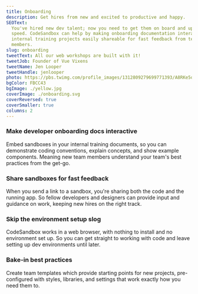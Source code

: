 ```yaml
---
title: Onboarding
description: Get hires from new and excited to productive and happy.
SEOText:
  You've hired new dev talent; now you need to get them on board and up to
  speed. CodeSandbox can help by making onboarding documentation interactive and
  internal training projects easily shareable for fast feedback from team
  members.
slug: onboarding
tweetText: All our web workshops are built with it!
tweetJob: Founder of Vue Vixens
tweetName: Jen Looper
tweetHandle: jenlooper
photo: https://pbs.twimg.com/profile_images/1312809279699771393/A8RKe5qM_200x200.jpg
bgColor: FBCC43
bgImage: ./yellow.jpg
coverImage: ./onboarding.svg
coverReversed: true
coverSmaller: true
columns: 2
---
```


<div>

### Make developer onboarding docs interactive

Embed sandboxes in your internal training documents, so you can demonstrate
coding conventions, explain concepts, and show example components. Meaning new
team members understand your team's best practices from the get-go.

</div>

<div>

### Share sandboxes for fast feedback

When you send a link to a sandbox, you're sharing both the code and the running
app. So fellow developers and designers can provide input and guidance on work,
keeping new hires on the right track.

</div>

<div>

### Skip the environment setup slog

CodeSandbox works in a web browser, with nothing to install and no environment
set up. So you can get straight to working with code and leave setting up dev
environments until later.

</div>

<div>

### Bake-in best practices

Create team templates which provide starting points for new projects,
pre-configured with styles, libraries, and settings that work exactly how you
need them to.

</div>
